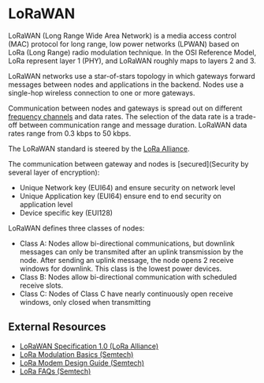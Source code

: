# LoRaWAN

LoRaWAN (Long Range Wide Area Network) is a media access control (MAC) protocol for long range, low power networks (LPWAN) based on LoRa (Long Range) radio modulation technique. In the OSI Reference Model, LoRa represent layer 1 (PHY), and LoRaWAN roughly maps to layers 2 and 3.

LoRaWAN networks use a star-of-stars topology in which gateways forward messages between nodes and applications in the backend. Nodes use a single-hop wireless connection to one or more gateways.

Communication between nodes and gateways is spread out on different [frequency channels](Frequencies) and data rates. The selection of the data rate is a trade-off between communication range and message duration. LoRaWAN data rates range from 0.3 kbps to 50 kbps.

The LoRaWAN standard is steered by the [LoRa Alliance](https://www.lora-alliance.org/).

The communication between gateway and nodes is [secured](Security by several layer of encryption):
 - Unique Network key (EUI64) and ensure security on network level
 - Unique Application key (EUI64) ensure end to end security on application level
 - Device specific key (EUI128)

LoRaWAN defines three classes of nodes:
 - Class A: Nodes allow bi-directional communications, but downlink messages can only be transmited after an uplink transmission by the node. After sending an uplink message, the node opens 2 receive windows for downlink. This class is the lowest power devices.
 - Class B: Nodes allow bi-directional communication with scheduled receive slots.
 - Class C: Nodes of Class C have nearly continuously open receive windows, only closed when transmitting

## External Resources

* [LoRaWAN Specification 1.0 (LoRa Alliance)](https://www.lora-alliance.org/portals/0/specs/LoRaWAN%20Specification%201R0.pdf)
* [LoRa Modulation Basics (Semtech)](http://www.semtech.com/images/datasheet/an1200.22.pdf)
* [LoRa Modem Design Guide (Semtech)](http://www.semtech.com/images/datasheet/LoraDesignGuide_STD.pdf)
* [LoRa FAQs (Semtech)](http://www.semtech.com/wireless-rf/lora/LoRa-FAQs.pdf)
